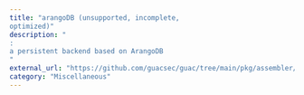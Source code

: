 ```yaml
---
title: "arangoDB (unsupported, incomplete,
optimized)"
description: "
:
a persistent backend based on ArangoDB
"
external_url: "https://github.com/guacsec/guac/tree/main/pkg/assembler/backends/arangodb"
category: "Miscellaneous"
---
```

